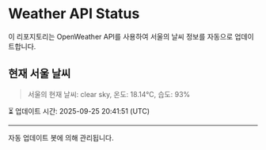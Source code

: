 
# Weather API Status

이 리포지토리는 OpenWeather API를 사용하여 서울의 날씨 정보를 자동으로 업데이트합니다.

## 현재 서울 날씨
> 서울의 현재 날씨: clear sky, 온도: 18.14°C, 습도: 93%

⏳ 업데이트 시간: 2025-09-25 20:41:51 (UTC)

---
자동 업데이트 봇에 의해 관리됩니다.
